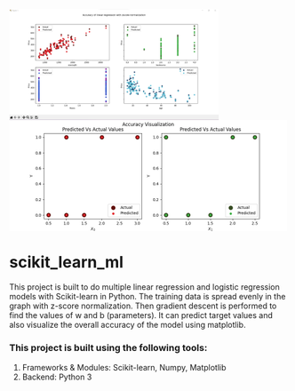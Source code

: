 <img align="middle" width="377" alt="linear_result" src="https://github.com/SrimanPolusani/scikit_learn_ml/blob/master/ai.png?raw=true"><img align="middle" width="500" alt="logistic_result" src="https://github.com/SrimanPolusani/scikit_learn_ml/blob/master/logistic_pred.png?raw=true">

<h1>scikit_learn_ml</h1>
<p>This project is built to do multiple linear regression and logistic regression models with Scikit-learn in Python. The training data is spread evenly in the graph with z-score normalization. Then gradient descent is performed to find the values of w and b (parameters). It can predict target values and also visualize the overall accuracy of the model using matplotlib.</p>
<h3>This project is built using the following tools:</h3>
<ol>
  <li>Frameworks & Modules: Scikit-learn, Numpy, Matplotlib</li>
  <li>Backend: Python 3</li>
</ol>
